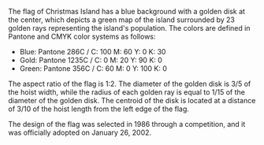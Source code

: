 The flag of Christmas Island has a blue background with a golden disk at the center, which depicts a green map of the island surrounded by 23 golden rays representing the island's population. The colors are defined in Pantone and CMYK color systems as follows:

- Blue: Pantone 286C / C: 100 M: 60 Y: 0 K: 30
- Gold: Pantone 1235C / C: 0 M: 20 Y: 90 K: 0
- Green: Pantone 356C / C: 60 M: 0 Y: 100 K: 0 

The aspect ratio of the flag is 1:2. The diameter of the golden disk is 3/5 of the hoist width, while the radius of each golden ray is equal to 1/15 of the diameter of the golden disk. The centroid of the disk is located at a distance of 3/10 of the hoist length from the left edge of the flag.

The design of the flag was selected in 1986 through a competition, and it was officially adopted on January 26, 2002.